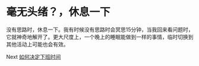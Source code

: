 # 毫无头绪？，休息一下
[//]: # (Version:1.0.0)
没有思路时，休息一下。我有时候没有思路时会冥思15分钟，当我回来看问题时，它就神奇地解开了。更大尺度上，一个晚上的睡眠能做到一样的事情，临时切换到其他活动上可能也会有效。

Next [如何决定下班时间](10-How-to-Recognize-When-to-Go-Home.md)

